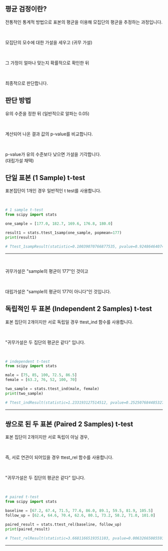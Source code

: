 <!-- [python/데이터분석] 파이썬 통계량 평균 검정 t test  -->

## 평균 검정이란?

전통적인 통계적 방법으로 표본의 평균을 이용해 모집단의 평균을 추정하는 과정입니다.

<br>

모집단의 모수에 대한 가설을 세우고 (귀무 가설)

<br>

그 가정이 얼마나 맞는지 확률적으로 확인한 뒤

<br>

최종적으로 판단합니다.

## 판단 방법

유의 수준을 정한 뒤 (일반적으로 알파는 0.05)

<br>

계산되어 나온 결과 값의 p-value를 비교합니다.

<br>

p-value가 유의 수준보다 낮으면 가설을 기각합니다.  
(대립가설 채택)

## 단일 표본 (1 Sample) t-test

표본집단이 1개인 경우 일반적인 t test를 사용합니다.

<br>

<div>

~~~python
# 1 sample t-test
from scipy import stats

one_sample = [177.0, 182.7, 169.6, 176.8, 180.0]

result1 = stats.ttest_1samp(one_sample, popmean=177)
print(result1)

# Ttest_1sampResult(statistic=0.10039070766877535, pvalue=0.9248646407498543)
~~~
---

</div>

<br>

귀무가설은 "sample의 평균이 177"인 것이고

<br>

대립가설은 "sample의 평균이 177이 아니다"인 것입니다.

## 독립적인 두 표본 (Independent 2 Samples) t-test

표본 집단이 2개이지만 서로 독립일 경우 ttest_ind 함수를 사용합니다.

<br>

"귀무가설은 두 집단의 평균은 같다" 입니다.

<br>

<div>

~~~python
# independent t-test
from scipy import stats

male = [75, 85, 100, 72.5, 86.5]
female = [63.2, 76, 52, 100, 70]

two_sample = stats.ttest_ind(male, female)
print(two_sample)

# Ttest_indResult(statistic=1.233193127514512, pvalue=0.2525076844853278)
~~~
---

</div>

## 쌍으로 된 두 표본 (Paired 2 Samples) t-test

표본 집단이 2개이지만 서로 독립이 아닐 경우,

<br>

즉, 서로 연관이 되어있을 경우 ttest_rel 함수를 사용합니다.

<br>

"귀무가설은 두 집단의 평균은 같다" 입니다.

<br>

<div>

~~~python
# paired t-test
from scipy import stats

baseline = [67.2, 67.4, 71.5, 77.6, 86.0, 89.1, 59.5, 81.9, 105.5]
follow_up = [62.4, 64.6, 70.4, 62.6, 80.1, 73.2, 58.2, 71.0, 101.0]

paired_result = stats.ttest_rel(baseline, follow_up)
print(paired_result)

# Ttest_relResult(statistic=3.6681166519351103, pvalue=0.006326650855933662)
~~~
---

</div>